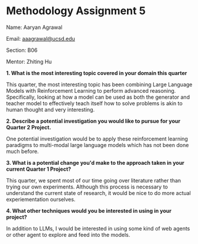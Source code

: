 # Methodology Assignment 5

Name: Aaryan Agrawal

Email: aaagrawal@ucsd.edu

Section: B06

Mentor: Zhiting Hu

**1. What is the most interesting topic covered in your domain this quarter**

This quarter, the most interesting topic has been combining Large Language Models with Reinforcement Learning to perform advanced reasoning. Specifically, looking at how a model can be used as both the generator and teacher model to effectively teach itself how to solve problems is akin to human thought and very interesting.

**2. Describe a potential investigation you would like to pursue for your Quarter 2 Project.**

One potential investigation would be to apply these reinforcement learning paradigms to multi-modal large language models which has not been done much before.

**3. What is a potential change you'd make to the approach taken in your current Quarter 1 Project?**

This quarter, we spent most of our time going over literature rather than trying our own experiments. Although this process is necessary to understand the current state of research, it would be nice to do more actual experiementation ourselves.

**4. What other techniques would you be interested in using in your project?**

In addition to LLMs, I would be interested in using some kind of web agents or other agent to explore and feed into the models.
